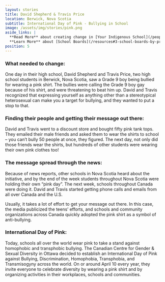 ```yaml
---
layout: stories
title: David Shepherd & Travis Price
location: Berwick, Nova Scotia
subtitle: International Day of Pink - Bullying in School
image: /assets/img/stories/pink.png
aside_links: |
  **Read More** about creating change in [Your Indigenous School](/people-places/in-my-indigenous-school) or [Your Non-Indigenous School](/people-places/in-my-non-indigenous-school)! <br>
  **Learn More** about [School Boards](/resources#3-school-boards-by-province-and-territory) or how to [Organize a Protest](/strategy/organize-a-protest)<br>
position: 5
---
```

### What needed to change:
One day in their high school, David Shepherd and Travis Price, two high school students in Berwick, Nova Scotia, saw a Grade 9 boy being bullied for wearing a pink shirt. The bullies were calling the Grade 9 boy gay because of his shirt, and were threatening to beat him up. David and Travis recognized that expressing yourself as anything other than a stereotypical heterosexual can make you a target for bullying, and they wanted to put a stop to that.

### Finding their people and getting their message out there:
David and Travis went to a discount store and bought fifty pink tank tops. They emailed their male friends and asked them to wear the shirts to school – you can’t bully 50 people at once, they figured. The next day, not only did those friends wear the shirts, but hundreds of other students were wearing their own pink clothes too!

### The message spread through the news:
Because of news reports, other schools in Nova Scotia heard about the initiative, and by the end of the week students throughout Nova Scotia were holding their own “pink day”. The next week, schools throughout Canada were doing it. David and Travis started getting phone calls and emails from all over Canada and the U.S.

Usually, it takes a lot of effort to get your message out there. In this case, the media publicized the teens’ efforts, and schools and community organizations across Canada quickly adopted the pink shirt as a symbol of anti-bullying.

### International Day of Pink:
Today, schools all over the world wear pink to take a stand against homophobic and transphobic bullying. The Canadian Centre for Gender & Sexual Diversity in Ottawa decided to establish an International Day of Pink against Bullying, Discrimination, Homophobia, Transphobia, and Transmisogyny across the world. On or around April 10 every year, they invite everyone to celebrate diversity by wearing a pink shirt and by organizing activities in their workplaces, schools and communities.
